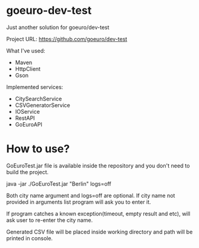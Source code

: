 # goeuro-dev-test
Just another solution for goeuro/dev-test

Project URL:
https://github.com/goeuro/dev-test

What I've used:
- Maven
- HttpClient
- Gson

Implemented services:
- CitySearchService
- CSVGeneratorService
- IOService
- RestAPI
- GoEuroAPI

# How to use?
GoEuroTest.jar file is available inside the repository and you don't need to build the project.

java -jar ./GoEuroTest.jar "Berlin" logs=off

Both city name argument and logs=off are optional. If city name not provided in arguments list program will ask you to enter it.

If program catches a known exception(timeout, empty result and etc), will ask user to re-enter the city name.

Generated CSV file will be placed inside working directory and path will be printed in console.
